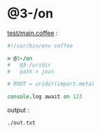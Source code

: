 [‼️]: ✏️README.mdt

# @3-/on

[test/main.coffee](./test/main.coffee) :

```coffee
#!/usr/bin/env coffee

> @3-/on
#   @3-/uridir
#   path > join

# ROOT = uridir(import.meta)

console.log await on 123
```

output :

```
./out.txt
```
